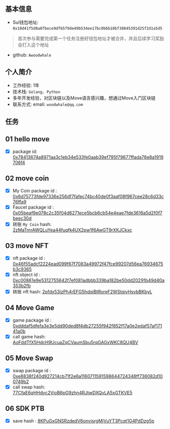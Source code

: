 ## 基本信息
- Sui钱包地址: `0x10d41f5d8a8fbece9df65f9de49b534ee17bc0b6b10bf38845391d25f2d1a5d5`
> 首次参与需要完成第一个任务注册好钱包地址才被合并，并且后续学习奖励会打入这个地址
- github: `Awoodwhale`

## 个人简介
- 工作经验: 1年
- 技术栈: `Golang`、`Python`
- 多年开发经验，对区块链以及Move语言感兴趣，想通过Move入门区块链
- 联系方式: emali: `woodwhale@qq.com` 

## 任务

##   01 hello move  
- [x] package id: [0x78413674a8971aa3c1eb34e533fe0aab39ef795f79677ffada76e8a1919706f4](https://testnet.suivision.xyz/package/0x78413674a8971aa3c1eb34e533fe0aab39ef795f79677ffada76e8a1919706f4?tab=Code)

##   02 move coin
- [x] My Coin package id : [0x6d75773fde97336e256df7fafec74bc40de0f3aaf08f967cee28c6d33c76ffa9](https://suivision.xyz/package/0x6d75773fde97336e256df7fafec74bc40de0f3aaf08f967cee28c6d33c76ffa9?tab=Code)
- [x] Faucet package id : [0x05beaf9e078c2c35f04d6271ece5bcb6cb54e4eae7fde3616a5d2f0f7beec30d](https://suivision.xyz/package/0x05beaf9e078c2c35f04d6271ece5bcb6cb54e4eae7fde3616a5d2f0f7beec30d?tab=Code)
- [x] 转账 `My Coin` hash: [2zMaTmrAWQLuYea44fuqfk4UX2pw1f6AwGT9rXKJCkxc](https://suivision.xyz/txblock/2zMaTmrAWQLuYea44fuqfk4UX2pw1f6AwGT9rXKJCkxc)

##   03 move NFT
- [x] nft package id : [0x46f55adcf2224ead099f67f7083a49972f47fce99207d56ea76934675b3c9365](https://suivision.xyz/package/0x46f55adcf2224ead099f67f7083a49972f47fce99207d56ea76934675b3c9365)
- [x] nft object id : [0xc00861e9e5312755642f7ef081adbbb339ba182be50dd20291b49d40a353b2fb](https://suivision.xyz/object/0xc00861e9e5312755642f7ef081adbbb339ba182be50dd20291b49d40a353b2fb)
- [x] 转账 nft  hash: [2pfdx53izPh4rEFG5hdqiBtRoreF2WStqjvHsybBKbyL](https://suivision.xyz/txblock/2pfdx53izPh4rEFG5hdqiBtRoreF2WStqjvHsybBKbyL?tab=Overview)

##   04 Move Game
- [x] game package id : [0xdddaf5dfefa3e3e5dd90ded8f4db27255f942f852f17a0e2edaf57af17141a0b](https://suivision.xyz/package/0xdddaf5dfefa3e3e5dd90ded8f4db27255f942f852f17a0e2edaf57af17141a0b)
- [x] call game hash: [AoFddTfX5HdcH9UcuaZqCVaumSbu5rqGAGxWKC8QU4BV](https://suivision.xyz/txblock/AoFddTfX5HdcH9UcuaZqCVaumSbu5rqGAGxWKC8QU4BV)

##   05 Move Swap
- [x] swap package id : [0xe8838f240d927214cb71f2e6a1160711591598644724348ff736082d100749b2](https://suivision.xyz/package/0xe8838f240d927214cb71f2e6a1160711591598644724348ff736082d100749b2)
- [x] call swap hash: [77CfaE6qHHdyc2VioB6pG9zhn4RJtwDXQvLA5xGTKVE5](https://suivision.xyz/txblock/77CfaE6qHHdyc2VioB6pG9zhn4RJtwDXQvLA5xGTKVE5)

##   06 SDK PTB
- [x] save hash : [8KPuGxGNSRzdedV6onvisrgMjVuYT3Pcqt1G4PdDzg5p](https://suivision.xyz/txblock/8KPuGxGNSRzdedV6onvisrgMjVuYT3Pcqt1G4PdDzg5p?tab=Overview)

